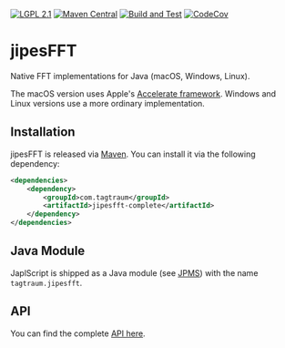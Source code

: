[![LGPL 2.1](https://img.shields.io/badge/License-LGPL_2.1-blue.svg)](https://www.gnu.org/licenses/old-licenses/lgpl-2.1.html)
[![Maven Central](https://maven-badges.herokuapp.com/maven-central/com.tagtraum/jipesfft/badge.svg)](https://maven-badges.herokuapp.com/maven-central/com.tagtraum/jipesfft)
[![Build and Test](https://github.com/hendriks73/jipesFFT/workflows/Build%20and%20Test/badge.svg)](https://github.com/hendriks73/jipesFFT/actions)
[![CodeCov](https://codecov.io/gh/hendriks73/jipesFFT/branch/main/graph/badge.svg?token=DFf7RcXFkf)](https://codecov.io/gh/hendriks73/jipesFFT/branch/main)


# jipesFFT

Native FFT implementations for Java (macOS, Windows, Linux).

The macOS version uses Apple's [Accelerate
framework](https://developer.apple.com/documentation/accelerate).
Windows and Linux versions use a more ordinary implementation.

## Installation

jipesFFT is released via [Maven](https://maven.apache.org).
You can install it via the following dependency:

```xml
<dependencies>
    <dependency>
        <groupId>com.tagtraum</groupId>
        <artifactId>jipesfft-complete</artifactId>
    </dependency>
</dependencies>
```

## Java Module

JaplScript is shipped as a Java module
(see [JPMS](https://en.wikipedia.org/wiki/Java_Platform_Module_System))
with the name `tagtraum.jipesfft`.

## API

You can find the complete [API here](https://hendriks73.github.io/jipesFFT/).
